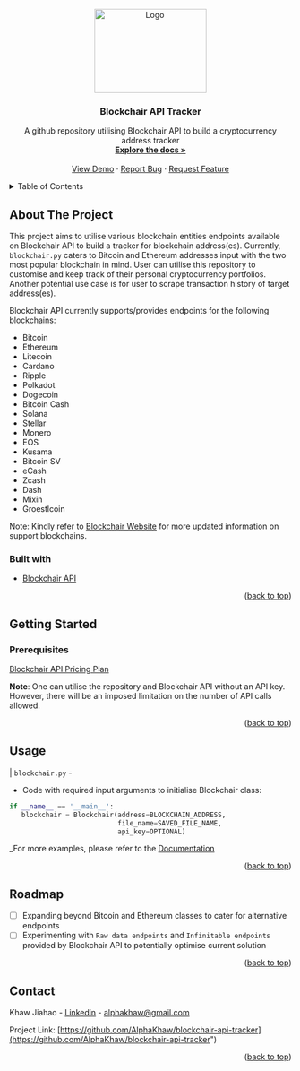 <div id="top"></div>
<!-- PROJECT LOGO -->
<br />
<div align="center">
  <a href="https://github.com/AlphaKhaw/blockchair-api-tracker">
    <img src="https://user-images.githubusercontent.com/87654386/186582833-219762e2-0198-4bb4-ade7-b1028e66d360.png" alt="Logo" width="200" height="150">
  </a>

<h3 align="center">Blockchair API Tracker</h3>

  <p align="center">
    A github repository utilising Blockchair API to build a cryptocurrency address tracker
    <br />
    <a href="https://github.com/AlphaKhaw/blockchair-api-tracker"><strong>Explore the docs »</strong></a>
    <br />
    <br />
    <a href="https://github.com/AlphaKhaw/blockchair-api-tracker">View Demo</a>
    ·
    <a href="https://github.com/AlphaKhaw/blockchair-api-tracker/issues">Report Bug</a>
    ·
    <a href="https://github.com/AlphaKhaw/blockchair-api-tracker/issues">Request Feature</a>
  </p>
</div>

<!-- TABLE OF CONTENTS -->
<details>
  <summary>Table of Contents</summary>
  <ol>
    <li>
      <a href="#about-the-project">About The Project</a>
      <ul>
        <li><a href="#built-with">Built With</a></li>
      </ul>
    </li>
    <li>
      <a href="#getting-started">Getting Started</a>
      <ul>
        <li><a href="#prerequisites">Prerequisites</a></li>
      </ul>
    </li>
    <li><a href="#usage">Usage</a></li>
    <li><a href="#roadmap">Roadmap</a></li>
    <li><a href="#contact">Contact</a></li>
  </ol>
</details>


<!-- ABOUT THE PROJECT -->
## About The Project

This project aims to utilise various blockchain entities endpoints available on Blockchair API to build a tracker for blockchain address(es). Currently, 
`blockchair.py` caters to Bitcoin and Ethereum addresses input with the two most popular blockchain in mind. User can utilise this repository to customise and keep track of their personal cryptocurrency portfolios. Another potential use case is for user to scrape transaction history of target address(es). 

Blockchair API currently supports/provides endpoints for the following blockchains: 
* Bitcoin
* Ethereum 
* Litecoin 
* Cardano
* Ripple
* Polkadot
* Dogecoin
* Bitcoin Cash
* Solana
* Stellar
* Monero
* EOS
* Kusama
* Bitcoin SV
* eCash
* Zcash
* Dash
* Mixin
* Groestlcoin

Note: Kindly refer to [Blockchair Website](https://blockchair.com/about#:~:text=Blockchair%20is%20a%20blockchain%20search,of%20blockchain%20explorers%20on%20steroids/)
for more updated information on support blockchains. 

### Built with

* [Blockchair API](https://blockchair.com/api/docs)

<p align="right">(<a href="#top">back to top</a>)</p>


<!-- GETTING STARTED -->
## Getting Started

### Prerequisites

[Blockchair API Pricing Plan](https://blockchair.com/api/plans)

**Note**: One can utilise the repository and Blockchair API without an API key. However, there will be an imposed limitation on the number of API calls allowed. 

<p align="right">(<a href="#top">back to top</a>)</p>

<!-- USAGE EXAMPLES -->
## Usage

| `blockchair.py` - 
- Code with required input arguments to initialise Blockchair class: 
 ```py
if __name__ == '__main__':
    blockchair = Blockchair(address=BLOCKCHAIN_ADDRESS, 
                            file_name=SAVED_FILE_NAME, 
                            api_key=OPTIONAL)       
   ```

_For more examples, please refer to the [Documentation](https://github.com/AlphaKhaw/blockchair-api-tracker)

<p align="right">(<a href="#top">back to top</a>)</p>

<!-- ROADMAP -->
## Roadmap

- [ ] Expanding beyond Bitcoin and Ethereum classes to cater for alternative endpoints 
- [ ] Experimenting with `Raw data endpoints` and `Infinitable endpoints` provided by Blockchair API to potentially optimise current solution

<p align="right">(<a href="#top">back to top</a>)</p>

<!-- CONTACT -->
## Contact

Khaw Jiahao - [Linkedin](https://www.linkedin.com/in/khaw-jia-hao-65832217b/) - alphakhaw@gmail.com

Project Link: [https://github.com/AlphaKhaw/blockchair-api-tracker](https://github.com/AlphaKhaw/blockchair-api-tracker")

<p align="right">(<a href="#top">back to top</a>)</p>
